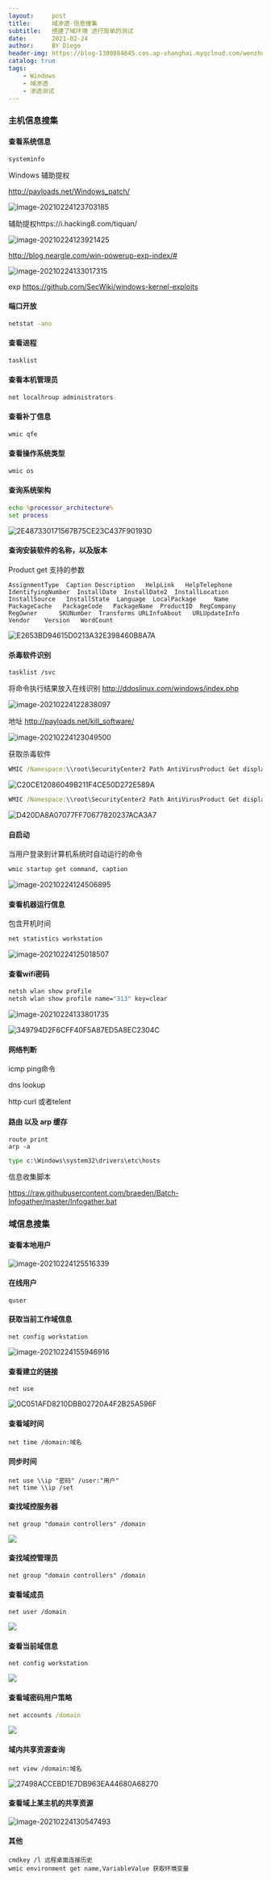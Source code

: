 ```yaml
---
layout:     post
title:      域渗透-信息搜集
subtitle:   搭建了域环境 进行简单的测试
date:       2021-02-24
author:     BY Diego
header-img: https://blog-1300884845.cos.ap-shanghai.myqcloud.com/wenzhang/003717-15905110377704.jpg
catalog: true
tags:
    - Windows
    - 域渗透
    - 渗透测试
---
```


### 主机信息搜集

#### 查看系统信息

```
systeminfo
```

Windows 辅助提权

http://payloads.net/Windows_patch/

![image-20210224123703185](https://blog-1300884845.cos.ap-shanghai.myqcloud.com/wenzhang/image-20210224123703185.png)



辅助提权https://i.hacking8.com/tiquan/

![image-20210224123921425](https://blog-1300884845.cos.ap-shanghai.myqcloud.com/wenzhang/image-20210224123921425.png)





http://blog.neargle.com/win-powerup-exp-index/#

![image-20210224133017315](https://blog-1300884845.cos.ap-shanghai.myqcloud.com/wenzhang/image-20210224133017315.png)



exp https://github.com/SecWiki/windows-kernel-exploits

#### 端口开放

```cmd
netstat -ano
```

#### 查看进程

```cmd
tasklist
```



#### 查看本机管理员

```cmd
net localhroup administrators	
```

#### 查看补丁信息

```cmd
wmic qfe
```

#### 查看操作系统类型

```cmd
wmic os
```

#### 查询系统架构

```cmd
echo %processor_architecture%
set process
```

![2E487330171567B75CE23C437F90193D](https://blog-1300884845.cos.ap-shanghai.myqcloud.com/wenzhang/2E487330171567B75CE23C437F90193D.png)



#### 查询安装软件的名称，以及版本

Product  get 支持的参数

```
AssignmentType  Caption Description   HelpLink   HelpTelephone 
IdentifyingNumber  InstallDate  InstallDate2  InstallLocation 
InstallSource   InstallState  Language  LocalPackage     Name
PackageCache   PackageCode   PackageName  ProductID  RegCompany  
RegOwner      SKUNumber  Transforms URLInfoAbout   URLUpdateInfo  
Vendor    Version   WordCount
```



![E2653BD94615D0213A32E398460B8A7A](https://blog-1300884845.cos.ap-shanghai.myqcloud.com/wenzhang/E2653BD94615D0213A32E398460B8A7A.png)



#### 杀毒软件识别

```
tasklist /svc
```

将命令执行结果放入在线识别 http://ddoslinux.com/windows/index.php

![image-20210224122838097](https://blog-1300884845.cos.ap-shanghai.myqcloud.com/wenzhang/image-20210224122838097.png)



地址 http://payloads.net/kill_software/

![image-20210224123049500](https://blog-1300884845.cos.ap-shanghai.myqcloud.com/wenzhang/image-20210224123049500.png)

获取杀毒软件

```cmd
WMIC /Namespace:\\root\SecurityCenter2 Path AntiVirusProduct Get displayName /Format:List
```

![C20CE12086049B211F4CE50D272E589A](https://blog-1300884845.cos.ap-shanghai.myqcloud.com/wenzhang/C20CE12086049B211F4CE50D272E589A.png)

```cmd
WMIC /Namespace:\\root\SecurityCenter2 Path AntiVirusProduct Get displayName,productState,pathToSignedProductExe
```



![D420DA8A07077FF70677820237ACA3A7](https://blog-1300884845.cos.ap-shanghai.myqcloud.com/wenzhang/D420DA8A07077FF70677820237ACA3A7.png)

####  自启动

当用户登录到计算机系统时自动运行的命令

```cmd
wmic startup get command, caption
```

![image-20210224124506895](https://blog-1300884845.cos.ap-shanghai.myqcloud.com/wenzhang/image-20210224124506895.png)



#### 查看机器运行信息

包含开机时间

```cmd
net statistics workstation
```



![image-20210224125018507](https://blog-1300884845.cos.ap-shanghai.myqcloud.com/wenzhang/image-20210224125018507.png)



#### 查看wifi密码

```cmd
netsh wlan show profile
netsh wlan show profile name="313" key=clear
```

![image-20210224133801735](https://blog-1300884845.cos.ap-shanghai.myqcloud.com/wenzhang/image-20210224133801735.png)



![349794D2F6CFF40F5A87ED5A8EC2304C](https://blog-1300884845.cos.ap-shanghai.myqcloud.com/wenzhang/349794D2F6CFF40F5A87ED5A8EC2304C.png)



#### 网络判断

icmp ping命令

dns lookup

http curl 或者telent



#### 路由 以及 arp 缓存

```
route print
arp -a
```



```cmd
type c:\Windows\system32\drivers\etc\hosts
```



信息收集脚本

https://raw.githubusercontent.com/braeden/Batch-Infogather/master/Infogather.bat



### 域信息搜集



#### 查看本地用户

![image-20210224125516339](https://blog-1300884845.cos.ap-shanghai.myqcloud.com/wenzhang/image-20210224125516339.png)

#### 在线用户

```
quser
```

#### 获取当前工作域信息

```
net config workstation
```



![image-20210224155946916](https://blog-1300884845.cos.ap-shanghai.myqcloud.com/wenzhang/image-20210224155946916.png)

#### 查看建立的链接

```
net use
```

![0C051AFD8210DBB02720A4F2B25A596F](https://blog-1300884845.cos.ap-shanghai.myqcloud.com/wenzhang/0C051AFD8210DBB02720A4F2B25A596F.png)



#### 查看域时间

```
net time /domain:域名 
```



#### 同步时间

```
net use \\ip "密码" /user:"用户"
net time \\ip /set
```



#### 查找域控服务器

```
net group "domain controllers" /domain
```

![](https://blog-1300884845.cos.ap-shanghai.myqcloud.com/wenzhang/20210101104627.png)



#### 查找域控管理员

```
net group "domain controllers" /domain
```

#### 查看域成员

```
net user /domain
```

![](https://blog-1300884845.cos.ap-shanghai.myqcloud.com/wenzhang/20DDF1F842AD05830897C18BBC45FCC1.png)

#### 查看当前域信息

```
net config workstation
```

![](https://blog-1300884845.cos.ap-shanghai.myqcloud.com/wenzhang/20210101110903.png)



#### 查看域密码用户策略

```cmd
net accounts /domain
```

![](https://blog-1300884845.cos.ap-shanghai.myqcloud.com/wenzhang/20210101111128.png)



#### 域内共享资源查询

```
net view /domain:域名
```



![27498ACCEBD1E7DB963EA44680A68270](https://blog-1300884845.cos.ap-shanghai.myqcloud.com/wenzhang/27498ACCEBD1E7DB963EA44680A68270.png)



#### 查看域上某主机的共享资源

![image-20210224130547493](https://blog-1300884845.cos.ap-shanghai.myqcloud.com/wenzhang/image-20210224130547493.png)



#### 其他




```
cmdkey /l 远程桌面连接历史
wmic environment get name,VariableValue 获取环境变量
```

